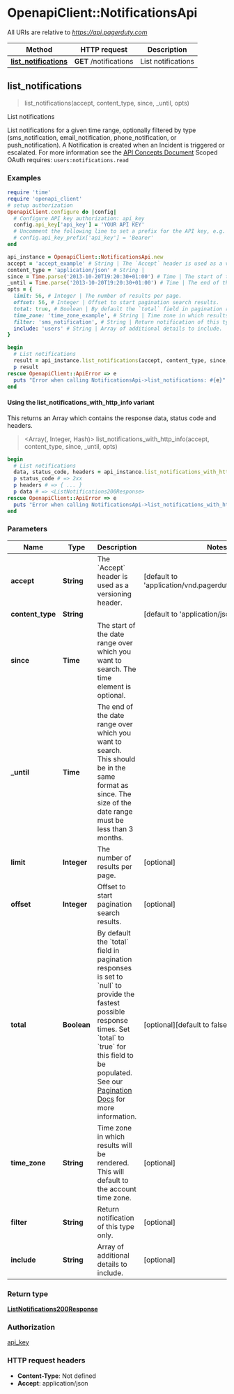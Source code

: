 # OpenapiClient::NotificationsApi

All URIs are relative to *https://api.pagerduty.com*

| Method | HTTP request | Description |
| ------ | ------------ | ----------- |
| [**list_notifications**](NotificationsApi.md#list_notifications) | **GET** /notifications | List notifications |


## list_notifications

> <ListNotifications200Response> list_notifications(accept, content_type, since, _until, opts)

List notifications

List notifications for a given time range, optionally filtered by type (sms_notification, email_notification, phone_notification, or push_notification).  A Notification is created when an Incident is triggered or escalated.  For more information see the [API Concepts Document](../../api-reference/ZG9jOjI3NDc5Nzc-api-concepts#notifications)  Scoped OAuth requires: `users:notifications.read` 

### Examples

```ruby
require 'time'
require 'openapi_client'
# setup authorization
OpenapiClient.configure do |config|
  # Configure API key authorization: api_key
  config.api_key['api_key'] = 'YOUR API KEY'
  # Uncomment the following line to set a prefix for the API key, e.g. 'Bearer' (defaults to nil)
  # config.api_key_prefix['api_key'] = 'Bearer'
end

api_instance = OpenapiClient::NotificationsApi.new
accept = 'accept_example' # String | The `Accept` header is used as a versioning header.
content_type = 'application/json' # String | 
since = Time.parse('2013-10-20T19:20:30+01:00') # Time | The start of the date range over which you want to search. The time element is optional.
_until = Time.parse('2013-10-20T19:20:30+01:00') # Time | The end of the date range over which you want to search. This should be in the same format as since. The size of the date range must be less than 3 months.
opts = {
  limit: 56, # Integer | The number of results per page.
  offset: 56, # Integer | Offset to start pagination search results.
  total: true, # Boolean | By default the `total` field in pagination responses is set to `null` to provide the fastest possible response times. Set `total` to `true` for this field to be populated.  See our [Pagination Docs](https://developer.pagerduty.com/docs/rest-api-v2/pagination/) for more information. 
  time_zone: 'time_zone_example', # String | Time zone in which results will be rendered. This will default to the account time zone.
  filter: 'sms_notification', # String | Return notification of this type only.
  include: 'users' # String | Array of additional details to include.
}

begin
  # List notifications
  result = api_instance.list_notifications(accept, content_type, since, _until, opts)
  p result
rescue OpenapiClient::ApiError => e
  puts "Error when calling NotificationsApi->list_notifications: #{e}"
end
```

#### Using the list_notifications_with_http_info variant

This returns an Array which contains the response data, status code and headers.

> <Array(<ListNotifications200Response>, Integer, Hash)> list_notifications_with_http_info(accept, content_type, since, _until, opts)

```ruby
begin
  # List notifications
  data, status_code, headers = api_instance.list_notifications_with_http_info(accept, content_type, since, _until, opts)
  p status_code # => 2xx
  p headers # => { ... }
  p data # => <ListNotifications200Response>
rescue OpenapiClient::ApiError => e
  puts "Error when calling NotificationsApi->list_notifications_with_http_info: #{e}"
end
```

### Parameters

| Name | Type | Description | Notes |
| ---- | ---- | ----------- | ----- |
| **accept** | **String** | The &#x60;Accept&#x60; header is used as a versioning header. | [default to &#39;application/vnd.pagerduty+json;version&#x3D;2&#39;] |
| **content_type** | **String** |  | [default to &#39;application/json&#39;] |
| **since** | **Time** | The start of the date range over which you want to search. The time element is optional. |  |
| **_until** | **Time** | The end of the date range over which you want to search. This should be in the same format as since. The size of the date range must be less than 3 months. |  |
| **limit** | **Integer** | The number of results per page. | [optional] |
| **offset** | **Integer** | Offset to start pagination search results. | [optional] |
| **total** | **Boolean** | By default the &#x60;total&#x60; field in pagination responses is set to &#x60;null&#x60; to provide the fastest possible response times. Set &#x60;total&#x60; to &#x60;true&#x60; for this field to be populated.  See our [Pagination Docs](https://developer.pagerduty.com/docs/rest-api-v2/pagination/) for more information.  | [optional][default to false] |
| **time_zone** | **String** | Time zone in which results will be rendered. This will default to the account time zone. | [optional] |
| **filter** | **String** | Return notification of this type only. | [optional] |
| **include** | **String** | Array of additional details to include. | [optional] |

### Return type

[**ListNotifications200Response**](ListNotifications200Response.md)

### Authorization

[api_key](../README.md#api_key)

### HTTP request headers

- **Content-Type**: Not defined
- **Accept**: application/json

